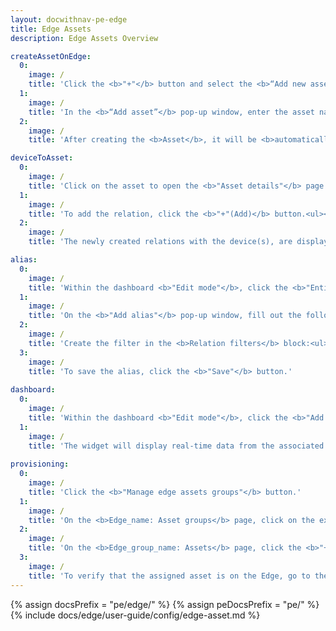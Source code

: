 ```yaml
---
layout: docwithnav-pe-edge
title: Edge Assets
description: Edge Assets Overview

createAssetOnEdge:
  0:
    image: /
    title: 'Click the <b>"+"</b> button and select the <b>“Add new asset”</b> option.<ul><li>The <b>"Import assets"</b> option allows <a href="/docs/user-guide/bulk-provisioning/#bulk-provisioning-overview" target="_blank">bulk deployment</a> using the CSV file.</li></ul>'
  1:
    image: /
    title: 'In the <b>“Add asset”</b> pop-up window, enter the asset name in the <b>“Name”</b> field and select the <a href="/docs/user-guide/asset-profiles/" target="_blank">asset profile</a> in the <b>“Asset profile”</b> field. The asset profile is preset to <b>"default"</b>. Then, assign the asset owner in the <b>"Owner"</b> field. The owner is <b>"Tenant"</b> by default. Other fields are optional. Click the <b>“Add”</b> button.'
  2:
    image: /
    title: 'After creating the <b>Asset</b>, it will be <b>automatically provisioned</b> to the Cloud. The <b>"[Edge] Edge_name All"</b> group is assigned by default.'

deviceToAsset:
  0:
    image: /
    title: 'Click on the asset to open the <b>"Asset details"</b> page and select the <b>"Relations"</b> tab. Then, select the <b>"Outbound relation - Direction: From"</b> option.'
  1:
    image: /
    title: 'To add the relation, click the <b>"+"(Add)</b> button.<ul><li>On the <b>"Add relation"</b> pop-up window, fill out the following fields:</li><ul><li><b>Relation type:</b> Select the <b>"Manages"</b> option.</li><li><b>To entity:</b> select <b>"Device"</b> as the type and add the corresponding device(s) from the drop-down menu.</li></ul><li>Click the <b>"Add"</b> button.</li></ul>'
  2:
    image: /
    title: 'The newly created relations with the device(s), are displayed on the <b>"Relations"</b> tab.'

alias:
  0:
    image: /
    title: 'Within the dashboard <b>"Edit mode"</b>, click the <b>"Entity aliases"</b> button to create the alias. In the <b>"Entity aliases"</b> pop-up window, click the <b>"Add alias"</b> button.'
  1:
    image: /
    title: 'On the <b>"Add alias"</b> pop-up window, fill out the following fields:<ul><li><b>Alias name:</b> Enter the alias name.</li><li><b>Filter Type:</b> Select the <b>"Relations query"</b> option.</li><p><b>Root entity</b> block:</p><li><b>Type:</b> Select the <b>"Asset"</b> entity.</li><li><b>Asset:</b> Select the asset from the drop-down menu (e.g., "Asset A").</li><li><b>Direction:</b> Select the <b>"From"</b> option.</li><li><b>Max relation level:</b> Enter the number representing the depth of the entity relations.</li></ul>'
  2:
    image: /
    title: 'Create the filter in the <b>Relation filters</b> block:<ul><li>Click the <b>"Add filter"</b> button to add conditions to filter data.</li><li><b>Relation type:</b> Select the <b>"Manages"</b> option.</li><li><b>Entity types:</b> Select the <b>"Device"</b> entity type.</li></ul><p>Click the <b>"Add"</b> button to add the alias.</p>'
  3:
    image: /
    title: 'To save the alias, click the <b>"Save"</b> button.'
    
dashboard:
  0:
    image: /
    title: 'Within the dashboard <b>"Edit mode"</b>, click the <b>"Add widget"</b> button to add the widget. Select the <b>Charts > Time series chart</b> widget. As a <b>Datasource</b>, select the <b>"Entity alias"</b> tab and select the <b>"Entity alias"</b> from the drop-down menu. Click the <b>"Add"</b> button. Read more about <b>how to add and configure a new widget</b> <a href="/docs/user-guide/widgets/#adding-a-widget-to-the-dashboard" target="_blank">here</a>.'
  1:
    image: /
    title: 'The widget will display real-time data from the associated devices.'
    
provisioning:
  0:
    image: /
    title: 'Click the <b>"Manage edge assets groups"</b> button.'
  1:
    image: /
    title: 'On the <b>Edge_name: Asset groups</b> page, click on the existing group or assign a new one.'
  2:
    image: /
    title: 'On the <b>Edge_group_name: Assets</b> page, click the <b>"+"</b> button and select the assets to assign from the drop-down menu in the pop-up window. Click the <b>"Assign"</b> button.' 
  3:
    image: /
    title: 'To verify that the assigned asset is on the Edge, go to the <b>Entities > Assets</b> section.'
---
```


{% assign docsPrefix = "pe/edge/" %}
{% assign peDocsPrefix = "pe/" %}
{% include docs/edge/user-guide/config/edge-asset.md %}


